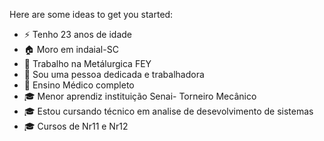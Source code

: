 

Here are some ideas to get you started:
- ⚡ Tenho 23 anos de idade
- 🏠 Moro em indaial-SC
- ‍💼 Trabalho na Metálurgica FEY
- 💬 Sou uma pessoa dedicada e trabalhadora
- 🏫 Ensino Médico completo
- 🎓 Menor aprendiz instituição Senai- Torneiro Mecânico
- 🎓 Estou cursando técnico em analise de desevolvimento de sistemas 
- 🎓 Cursos de Nr11 e Nr12

